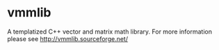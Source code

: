vmmlib
======

A templatized C++ vector and matrix math library. For more information
please see http://vmmlib.sourceforge.net/
